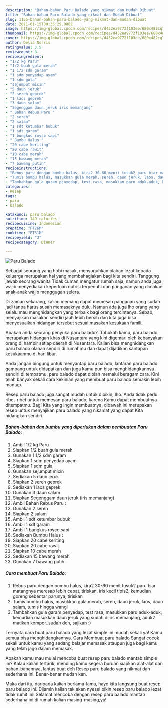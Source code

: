 ```yaml
---
description: "Bahan-bahan Paru Balado yang nikmat dan Mudah Dibuat"
title: "Bahan-bahan Paru Balado yang nikmat dan Mudah Dibuat"
slug: 1155-bahan-bahan-paru-balado-yang-nikmat-dan-mudah-dibuat
date: 2021-01-15T00:35:29.088Z
image: https://img-global.cpcdn.com/recipes/d452ea9772f103ee/680x482cq70/paru-balado-foto-resep-utama.jpg
thumbnail: https://img-global.cpcdn.com/recipes/d452ea9772f103ee/680x482cq70/paru-balado-foto-resep-utama.jpg
cover: https://img-global.cpcdn.com/recipes/d452ea9772f103ee/680x482cq70/paru-balado-foto-resep-utama.jpg
author: Delia Norris
ratingvalue: 3.5
reviewcount: 8
recipeingredient:
- "1/2 kg Paru"
- "1/2 buah gula merah"
- "1 1/2 sdm garam"
- "1 sdm penyedap ayam"
- "1 sdm gula"
- "sejumput micin"
- "5 daun jeruk"
- "2 sereh geprek"
- "1 laos geprek"
- "3 daun salam"
- "Segenggam daun jeruk iris memanjang"
- " Bahan Rebus Paru "
- "2 sereh"
- "2 salam"
- "1 sdt ketumbar bubuk"
- "1 sdt garam"
- "1 bungkus royco sapi"
- " Bumbu Halus "
- "20 cabe keriting"
- "20 cabe rawit"
- "10 cabe merah"
- "15 bawang merah"
- "7 bawang putih"
recipeinstructions:
- "Rebus paru dengan bumbu halus, kira2 30-60 menit tusuk2 paru biar matangnya meresap lebih cepat, tiriskan, iris kecil tipis2, kemudian goreng sebentar parunya, tiriskan"
- "Tumis bumbu halus, masukkan gula merah, sereh, daun jeruk, laos, daun salam, tumis hingga wangi"
- "Tambahkan gula garam penyedap, test rasa, masukkan paru aduk-aduk, kemudian masukkan daun jeruk yang sudah diiris memanjang, aduk2 matikan kompor..sudah deh, sajikan :)"
categories:
- Resep
tags:
- paru
- balado

katakunci: paru balado 
nutrition: 149 calories
recipecuisine: Indonesian
preptime: "PT26M"
cooktime: "PT31M"
recipeyield: "3"
recipecategory: Dinner

---
```



![Paru Balado](https://img-global.cpcdn.com/recipes/d452ea9772f103ee/680x482cq70/paru-balado-foto-resep-utama.jpg)

Sebagai seorang yang hobi masak, menyuguhkan olahan lezat kepada keluarga merupakan hal yang membahagiakan bagi kita sendiri. Tanggung jawab seorang  wanita Tidak cuman mengatur rumah saja, namun anda juga wajib menyediakan keperluan nutrisi terpenuhi dan panganan yang dimakan anak-anak wajib menggugah selera.

Di zaman  sekarang, kalian memang dapat memesan panganan yang sudah jadi tanpa harus susah memasaknya dulu. Namun ada juga lho orang yang selalu mau menghidangkan yang terbaik bagi orang tercintanya. Sebab, menyajikan masakan sendiri jauh lebih bersih dan kita juga bisa menyesuaikan hidangan tersebut sesuai masakan kesukaan famili. 



Apakah anda seorang penyuka paru balado?. Tahukah kamu, paru balado merupakan hidangan khas di Nusantara yang kini digemari oleh kebanyakan orang di hampir setiap daerah di Nusantara. Kalian bisa menghidangkan paru balado olahan sendiri di rumahmu dan dapat dijadikan santapan kesukaanmu di hari libur.

Anda jangan bingung untuk menyantap paru balado, lantaran paru balado gampang untuk didapatkan dan juga kamu pun bisa menghidangkannya sendiri di tempatmu. paru balado dapat diolah memalui beragam cara. Kini telah banyak sekali cara kekinian yang membuat paru balado semakin lebih mantap.

Resep paru balado juga sangat mudah untuk dibikin, lho. Anda tidak perlu ribet-ribet untuk memesan paru balado, karena Kamu dapat membuatnya ditempatmu. Bagi Kita yang ingin membuatnya, dibawah ini merupakan resep untuk menyajikan paru balado yang nikamat yang dapat Kita hidangkan sendiri.

<!--inarticleads1-->

##### Bahan-bahan dan bumbu yang diperlukan dalam pembuatan Paru Balado:

1. Ambil 1/2 kg Paru
1. Siapkan 1/2 buah gula merah
1. Gunakan 1 1/2 sdm garam
1. Siapkan 1 sdm penyedap ayam
1. Siapkan 1 sdm gula
1. Gunakan sejumput micin
1. Sediakan 5 daun jeruk
1. Siapkan 2 sereh geprek
1. Sediakan 1 laos geprek
1. Gunakan 3 daun salam
1. Siapkan Segenggam daun jeruk (iris memanjang)
1. Ambil  Bahan Rebus Paru :
1. Gunakan 2 sereh
1. Siapkan 2 salam
1. Ambil 1 sdt ketumbar bubuk
1. Ambil 1 sdt garam
1. Ambil 1 bungkus royco sapi
1. Sediakan  Bumbu Halus :
1. Siapkan 20 cabe keriting
1. Siapkan 20 cabe rawit
1. Siapkan 10 cabe merah
1. Sediakan 15 bawang merah
1. Gunakan 7 bawang putih




<!--inarticleads2-->

##### Cara membuat Paru Balado:

1. Rebus paru dengan bumbu halus, kira2 30-60 menit tusuk2 paru biar matangnya meresap lebih cepat, tiriskan, iris kecil tipis2, kemudian goreng sebentar parunya, tiriskan
1. Tumis bumbu halus, masukkan gula merah, sereh, daun jeruk, laos, daun salam, tumis hingga wangi
1. Tambahkan gula garam penyedap, test rasa, masukkan paru aduk-aduk, kemudian masukkan daun jeruk yang sudah diiris memanjang, aduk2 matikan kompor..sudah deh, sajikan :)




Ternyata cara buat paru balado yang lezat simple ini mudah sekali ya! Kamu semua bisa menghidangkannya. Cara Membuat paru balado Sangat cocok sekali untuk kamu yang sedang belajar memasak ataupun juga bagi kamu yang telah jago dalam memasak.

Apakah kamu mau mulai mencoba buat resep paru balado mantab simple ini? Kalau kalian tertarik, mending kamu segera buruan siapkan alat-alat dan bahan-bahannya, lantas buat deh Resep paru balado yang nikmat dan sederhana ini. Benar-benar mudah kan. 

Maka dari itu, daripada kalian berlama-lama, hayo kita langsung buat resep paru balado ini. Dijamin kalian tak akan nyesel bikin resep paru balado lezat tidak rumit ini! Selamat mencoba dengan resep paru balado mantab sederhana ini di rumah kalian masing-masing,ya!.

